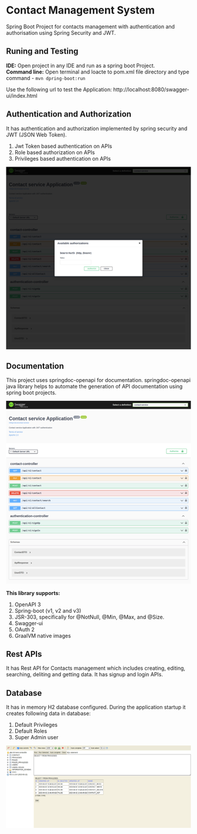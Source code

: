 # Contact Management System
Spring Boot Project for contacts management with authentication and authorisation using Spring Security and JWT.

## Runing and Testing
**IDE:** 
Open project in any IDE and run as a spring boot Project. <br>
**Command line:** 
Open terminal and loacte to pom.xml file directory and type command - 
`mvn dpring-boot:run`

Use the following url to test the Application:
http://localhost:8080/swagger-ui/index.html


## Authentication and Authorization

It has authentication and authorization implemented by spring security and JWT (JSON Web Token).
1. Jwt Token based authentication on APIs
2. Role based authorization on APIs
3. Privileges based authentication on APIs

![auth.png](assets%2Fimages%2Fauth.png)

## Documentation
This project uses springdoc-openapi for documentation.
springdoc-openapi java library helps to automate the generation of API documentation using spring boot projects.

![swagger.png](assets%2Fimages%2Fswagger.png)

**This library supports:**
1. OpenAPI 3
2. Spring-boot (v1, v2 and v3)
3. JSR-303, specifically for @NotNull, @Min, @Max, and @Size.
4. Swagger-ui
5. OAuth 2
6. GraalVM native images

## Rest APIs
It has Rest API for Contacts management which includes creating, editing, searching, deliting and getting data.
It has signup and login APIs.

## Database
It has in memory H2 database configured.
During the application startup it creates following data in database:
1. Default Privileges
2. Default Roles
3. Super Admin user

![h2-db.png](assets%2Fimages%2Fh2-db.png)

